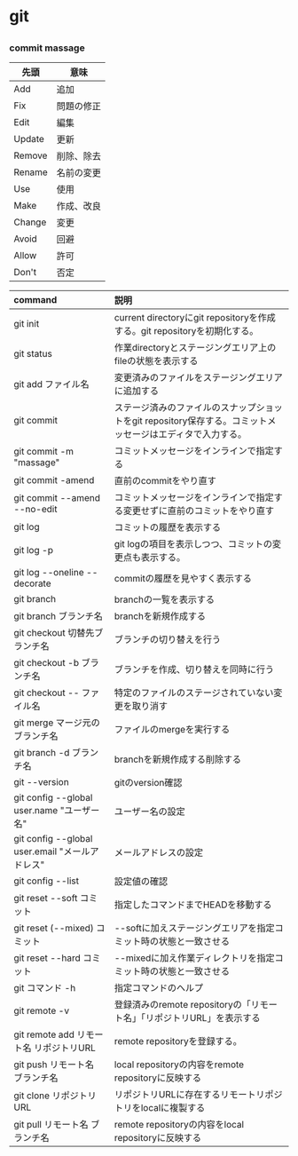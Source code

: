 # git

## 

### commit massage

| 先頭   | 意味       | 
| ------ | ---------- | 
| Add    | 追加       | 
| Fix    | 問題の修正 | 
| Edit   | 編集       | 
| Update | 更新       | 
| Remove | 削除、除去 | 
| Rename | 名前の変更 | 
| Use    | 使用       | 
| Make   | 作成、改良 | 
| Change | 変更       | 
| Avoid  | 回避       | 
| Allow  | 許可       | 
| Don't  | 否定       | 

|command|説明|
|:----|:----|
|git init|current directoryにgit repositoryを作成する。git repositoryを初期化する。|
|git status|作業directoryとステージングエリア上のfileの状態を表示する|
|git add ファイル名|変更済みのファイルをステージングエリアに追加する|
|git commit|ステージ済みのファイルのスナップショットをgit repository保存する。コミットメッセージはエディタで入力する。|
|git commit -m "massage"|コミットメッセージをインラインで指定する|
|git commit -amend|直前のcommitをやり直す|
|git commit --amend --no-edit|コミットメッセージをインラインで指定する変更せずに直前のコミットをやり直す|
|git log|コミットの履歴を表示する|
|git log -p|git logの項目を表示しつつ、コミットの変更点も表示する。|
|git log --oneline --decorate|commitの履歴を見やすく表示する|
|git branch|branchの一覧を表示する|
|git branch ブランチ名|branchを新規作成する|
|git checkout 切替先ブランチ名|ブランチの切り替えを行う|
|git checkout -b ブランチ名|ブランチを作成、切り替えを同時に行う|
|git checkout -- ファイル名|特定のファイルのステージされていない変更を取り消す|
|git merge マージ元のブランチ名|ファイルのmergeを実行する|
|git branch -d ブランチ名|branchを新規作成する削除する|
|git --version|gitのversion確認|
|git config --global user.name "ユーザー名"|ユーザー名の設定|
|git config --global user.email "メールアドレス"|メールアドレスの設定|
|git config --list|設定値の確認|
|git reset --soft コミット|指定したコマンドまでHEADを移動する|
|git reset (--mixed)  コミット|--softに加えステージングエリアを指定コミット時の状態と一致させる|
|git reset --hard コミット|--mixedに加え作業ディレクトリを指定コミット時の状態と一致させる|
|git コマンド -h|指定コマンドのヘルプ|
|git remote -v|登録済みのremote repositoryの「リモート名」「リポジトリURL」を表示する|
|git remote add リモート名 リポジトリURL|remote repositoryを登録する。|
|git push リモート名　ブランチ名|local repositoryの内容をremote repositoryに反映する|
|git clone リポジトリURL|リポジトリURLに存在するリモートリポジトリをlocalに複製する|
|git pull リモート名 ブランチ名|remote repositoryの内容をlocal repositoryに反映する|
